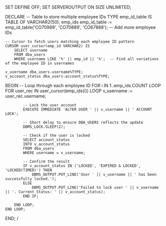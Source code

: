 SET DEFINE OFF;
SET SERVEROUTPUT ON SIZE UNLIMITED;

DECLARE
    -- Table to store multiple employee IDs
    TYPE emp_id_table IS TABLE OF VARCHAR2(50);
    emp_ids emp_id_table := emp_id_table('CO70989', 'CO70889', 'CO67888'); -- Add more employee IDs

    -- Cursor to fetch users matching each employee ID pattern
    CURSOR user_cursor(emp_id VARCHAR2) IS 
        SELECT username 
        FROM dba_users 
        WHERE username LIKE '%' || emp_id || '%';  -- Find all variations of the employee ID in usernames

    v_username dba_users.username%TYPE;
    v_account_status dba_users.account_status%TYPE;

BEGIN
    -- Loop through each employee ID
    FOR i IN 1..emp_ids.COUNT LOOP
        FOR user_rec IN user_cursor(emp_ids(i)) LOOP
            v_username := user_rec.username;
            
            -- Lock the user account
            EXECUTE IMMEDIATE 'ALTER USER ' || v_username || ' ACCOUNT LOCK';

            -- Short delay to ensure DBA_USERS reflects the update
            DBMS_LOCK.SLEEP(2);

            -- Check if the user is locked
            SELECT account_status 
            INTO v_account_status
            FROM dba_users
            WHERE username = v_username;

            -- Confirm the result
            IF v_account_status IN ('LOCKED', 'EXPIRED & LOCKED', 'LOCKED(TIMED)') THEN
                DBMS_OUTPUT.PUT_LINE('User ' || v_username || ' has been successfully locked.');
            ELSE
                DBMS_OUTPUT.PUT_LINE('Failed to lock user ' || v_username || '. Current Status: ' || v_account_status);
            END IF;

        END LOOP;
    END LOOP;
END;
/
